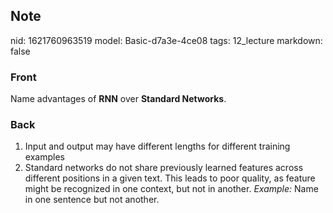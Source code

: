 ## Note
nid: 1621760963519
model: Basic-d7a3e-4ce08
tags: 12_lecture
markdown: false

### Front
Name advantages of <b>RNN</b> over <b>Standard Networks</b>.

### Back
<div>
<div><ol>
<li>Input and output may have different lengths for different training examples</li>
<li>Standard
 networks do not share previously learned features across different 
positions in a given text. This leads to poor quality, as feature might 
be recognized in one context, but not in another. <i>Example:</i> Name in one sentence but not another.</li>
</ol>
</div></div>
